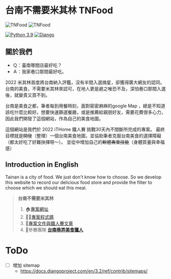 # 台南不需要米其林 TNFood
![TNFood](https://img.shields.io/github/v/tag/yen900611/TNFood_DJ)
![TNFood](https://img.shields.io/github/downloads/yen900611/TNFood_DJ/total)

[![Python 3.9](https://img.shields.io/badge/python->3.9-blue.svg)](https://www.python.org/downloads/release/python-390/)
[![Django](https://img.shields.io/badge/Django>=3.2-blue.svg)](https://pypi.org/project/Django/)
## 關於我們

- Ｑ：臺南哪間店最好吃？
- Ａ：我家巷口那間最好吃。

2022 米其林首度將台南納入評鑑，沒有半間入選摘星，卻獲得廣大網友的認同。台南的美食，不需要米其林來認可，在地人更是避之唯恐不及，深怕巷口那間入選後，就變貴又買不到。

台南是美食之都，筆者每到用餐時刻，面對密密麻麻的google Map ，總是不知道該吃什麼比較好。想要快速篩選餐廳，或是推薦給親朋好友，需要花費很多心力，因此我們開發了這個網站，作為自己的美食地圖。

這個網站是我們於 2022 iTHome 鐵人賽 挑戰30天內不間斷所完成的專案。 最終目標就是~~開發~~（整理）一個台南美食地圖，並協助筆者克服台南美食的選擇障礙（都太好吃了好難抉擇呀～）。 並從中增加自己的~~軟體專業技能~~（身體質量與幸福感）

## Introduction in English 
Tainan is a city of food. We just don't know how to choose. So we develop this website to record our delicious food store and provide the filter to choose which we should eat this meal.


> **台南不需要米其林**
> 
> 1. 🏠[專案網址](https://tnfood.pythonanywhere.com/food/)
> 2. 🧑‍💻[專案程式碼](https://github.com/yen900611/TNFood_DJ) 
> 3. 📁[專案文件與鐵人賽文章](https://github.com/yen900611/TNFood)
> 4. 👥參賽團隊 ****[台南巷弄美食獵人](https://ithelp.ithome.com.tw/2022ironman/signup/team/256)****

# ToDo
- [ ] 增加 sitemap 
  - https://docs.djangoproject.com/en/3.2/ref/contrib/sitemaps/